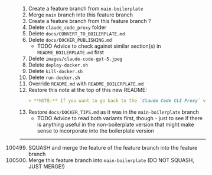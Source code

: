 1. Create a feature branch from `main-boilerplate`
2. Merge `main` branch into this feature branch
3. Create a feature branch from this feature branch ?
4. Delete `claude_code_proxy` folder
5. Delete `docs/CONVERT_TO_BOILERPLATE.md`
6. Delete `docs/DOCKER_PUBLISHING.md`
   - TODO Advice to check against similar section(s) in `README_BOILERPLATE.md` first
7. Delete `images/claude-code-gpt-5.jpeg`
8. Delete `deploy-docker.sh`
9. Delete `kill-docker.sh`
10. Delete `run-docker.sh`
11. Override `README.md` with `README_BOILERPLATE.md`
12. Restore this note at the top of this new README:
    ```markdown
    > **NOTE:** If you want to go back to the `Claude Code CLI Proxy` version of this repository, click [here](https://github.com/teremterem/claude-code-gpt-5).
    ```
13. Restore `docs/DOCKER_TIPS.md` as it was in the `main-boilerplate` branch
    - TODO Advice to read both variants first, though - just to see if there is anything useful in the non-boilerplate version that might make sense to incorporate into the boilerplate version


---

100499. SQUASH and merge the feature of the feature branch into the feature branch
100500. Merge this feature branch into `main-boilerplate` (DO NOT SQUASH, JUST MERGE!)
